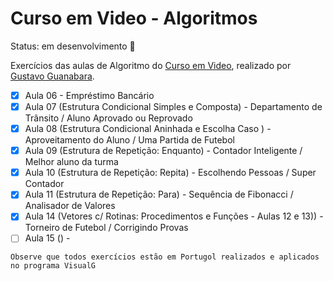# Curso em Video - Algoritmos

Status: em desenvolvimento 🔧

Exercícios das aulas de Algoritmo do [Curso em  Video](https://www.cursoemvideo.com/), realizado por [Gustavo Guanabara](https://www.youtube.com/@CursoemVideo).

- [x] Aula 06 - Empréstimo Bancário
- [x] Aula 07 (Estrutura Condicional Simples e Composta) - Departamento de Trânsito / Aluno Aprovado ou Reprovado
- [x] Aula 08 (Estrutura Condicional Aninhada e Escolha Caso ) - Aproveitamento do Aluno / Uma Partida de Futebol
- [x] Aula 09 (Estrutura de Repetição: Enquanto) - Contador Inteligente / Melhor aluno da turma
- [x] Aula 10 (Estrutura de Repetição: Repita) - Escolhendo Pessoas / Super Contador
- [x] Aula 11 (Estrutura de Repetição: Para) - Sequência de Fibonacci / Analisador de Valores
- [x] Aula 14 (Vetores c/ Rotinas: Procedimentos e Funções - Aulas 12 e 13)) - Torneiro de Futebol / Corrigindo Provas
- [ ] Aula 15 () -

```
Observe que todos exercícios estão em Portugol realizados e aplicados no programa VisualG
```
